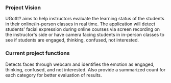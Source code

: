 ### Project Vision

UGotIt? aims to help instructors evaluate the learning status of the students in their online/in-person classes in real time. 
The application will detect students' facial expression during online courses via screen recording on the instructor's side or have camera facing students in in-person classes to see if students are engaged, thinking, confused, not interested.

### Current project functions
Detects faces through webcam and identifies the emotion as engaged, thinking, confused, and not interested. Also provide a summarized count for each category for better evaluation of results.
